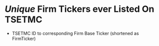 # ***Unique*** **Firm Tickers** ever Listed On TSETMC 
- TSETMC ID to corresponding Firm Base Ticker (shortened as FirmTicker)

